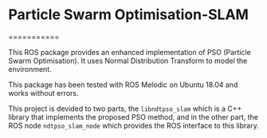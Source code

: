 # Particle Swarm Optimisation-SLAM
===========

 This ROS package provides an enhanced implementation of PSO (Particle Swarm Optimisation). It uses Normal Distribution Transform to model the environment.

This package has been tested with ROS Melodic on Ubuntu 18.04 and works without errors.

This project is devided to two parts, the `libndtpso_slam` which is a C++ library that implements the proposed PSO method, and in the other part, the ROS node `ndtpso_slam_node` which provides the ROS interface to this library.
